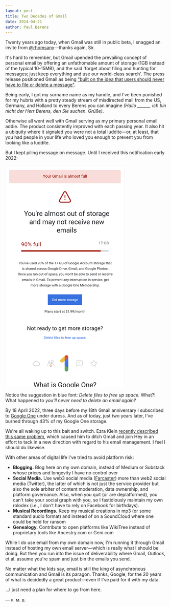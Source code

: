 ```yaml
---
layout: post
title: Two Decades of Gmail
date: 2024-04-21
author:	Paul Berens
---
```

Twenty years ago today, when Gmail was still in public beta, I snagged an invite from [@rhomsany](https://twitter.com/rhomsany)—thanks again, Sir.

It's hard to remember, but Gmail upended the prevailing concept of personal email by offering an unfathomable amount of storage (1GB instead of the typical 10-15MB), and the said 'forget about filing and hunting for messages; just keep everything and use our world-class search'. The press release positioned Gmail as being ["built on the idea that users should never have to file or delete a message"](https://googlepress.blogspot.com/2004/04/google-gets-message-launches-gmail.html). 

Being early, I got my surname name as my handle, and I've been punished for my hubris with a pretty steady stream of misdirected mail from the US, Germany, and Holland to every Berens you can imagine *(Hallo ______, ich bin nicht der Herr Berens, den Sie suchen. Grüße)*.

Otherwise all went well with Gmail serving as my primary personal email addie. The product consistently improved with each passing year. It also hit a ubiquity where it signaled you were not a total luddite—or, at least, that you had people in your life who loved you enough to prevent you from looking like a luddite.

But I kept piling message on message. Until I received this notification early 2022:

![Gmail out of storage notification](/assets/images/gmail.storage.png)

Notice the suggestion in blue font: *Delete files to free up space.* What?! What happened to *you'll never need to delete an email again?*

By 18 April 2022, three days before my 18th Gmail anniversary I subscribed to [Google One](https://one.google.com/) under duress. And as of today, just two years later, I've burned through 43% of my Google One storage. 

We're all waking up to this bait and switch. Ezra Klein [recently described this same problem](https://www.nytimes.com/2024/04/07/opinion/gmail-email-digital-shame.html), which caused him to ditch Gmail and join Hey in an effort to tack in a new direction with regard to his email management. I feel I should do likewise.

With other areas of digital life I've tried to avoid platform risk:
- **Blogging.** Blog here on my own domain, instead of Medium or Substack whose prices and longevity I have no control over
- **Social Media.** Use web3 social media ([Farcaster](https://www.farcaster.xyz/)) more than web2 social media (Twitter), the latter of which is not just the service provider but also the sole arbiter of content moderation, data ownership, and platform governance. Also, when you quit (or are deplatformed), you can't take your social graph with you, so I fastidiously maintain my own rolodex (i.e., I don't have to rely on Facebook for birthdays).
- **Musical Recordings.** Keep my musical creations in mp3 (or some standard audio format) and instead of on a SoundCloud where one could be held for ransom
- **Genealogy.** Contribute to open platforms like WikiTree instead of proprietary tools like Ancestry.com or Geni.com

While I do use email from my own domain now, I'm running it through Gmail instead of hosting my own email server—which is really what I should be doing. But then you run into the issue of deliverability where Gmail, Outlook, et al. assume you're spam and just bin the emails you send.

No matter what the kids say, email is still the king of asynchronous communication and Gmail is its paragon. Thanks, Google, for the 20 years of what is decidedly a great product—even if I've paid for it with my data.

...I just need a plan for where to go from here.

— ᴘ. ᴍ. ʙ.